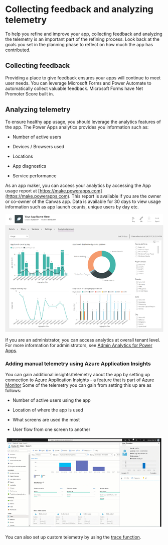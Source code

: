 # Collecting feedback and analyzing telemetry

To help you refine and improve your app, collecting feedback and analyzing the
telemetry is an important part of the refining process. Look
back at the goals you set in the planning phase to reflect
on how much the app has contributed.

## Collecting feedback

Providing a place to give feedback ensures your apps will continue to meet user
needs. You can leverage Microsoft Forms and Power Automate to automatically
collect valuable feedback. Microsoft Forms have Net Promoter Score built in.

## Analyzing telemetry

To ensure healthy app usage, you should leverage the analytics features of the
app. The Power Apps analytics provides you information such as:

-   Number of active users

-   Devices / Browsers used

-   Locations

-   App diagnostics

-   Service performance

As an app maker, you can access your analytics by accessing the App usage
report at [https://make.powerapps.com](https://make.powerapps.com). This report is available if you are the owner or co-owner of the Canvas
app. Data is available for 30 days to view usage information such as app launch
counts, unique users by day etc.

![A screenshot of App Usage Report](media/telemetry.png)

If you are an administrator, you can access analytics at overall tenant level.
For more information for administrators, see [Admin Analytics for Power
Apps](https://docs.microsoft.com/power-platform/admin/analytics-powerapps).

### Adding manual telemetry using Azure Application Insights

You can gain additional insights/telemetry about the app by setting up
connection to Azure Application Insights - a feature that is part of [Azure
Monitor](https://docs.microsoft.com/azure/azure-monitor/overview) Some of the
telemetry you can gain from setting this up are as follows:

-   Number of active users using the app

-   Location of where the app is used

-   What screens are used the most

-   User flow from one screen to another

![A screenshot of Azure Application Insights](media/app-insights.png)

You can also set up custom telemetry by using the [trace
function](https://docs.microsoft.com/en-us/powerapps/maker/canvas-apps/functions/function-trace).
